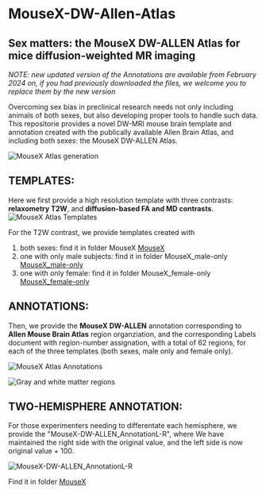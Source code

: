 # MouseX-DW-Allen-Atlas
## Sex matters: the MouseX DW-ALLEN Atlas for mice diffusion-weighted MR imaging

_NOTE: new updated version of the Annotations are available from February 2024 on, if you had previously downloaded the files, we welcome you to replace them by the new version_

Overcoming sex bias in preclinical research needs not only including animals of both sexes, but also developing proper tools to handle such data. This repositorie provides a novel DW-MRI mouse brain template and annotation created with the publically available Allen Brain Atlas, and including both sexes: the MouseX DW-ALLEN Atlas. 

![MouseX Atlas generation](https://github.com/TIB-Lab/MouseX-Allen-Atlas/assets/147612644/882e320b-70af-4401-ad9e-6d3e0de4da81)


## TEMPLATES: 
Here we first provide a high resolution template with three contrasts: **relaxometry T2W**, and **diffusion-based FA and MD contrasts**. 
![MouseX Atlas Templates](https://github.com/TIB-Lab/MouseX-Allen-Atlas/assets/147612644/65a30537-2be7-4435-a016-f917c5a37bba)


For the T2W contrast, we provide templates created with
  1) both sexes: find it in folder MouseX [MouseX](MouseX)
  2) one with only male subjects: find it in folder MouseX_male-only [MouseX_male-only](MouseX_female-only)
  3) one with only female: find it in folder MouseX_female-only [MouseX_female-only](MouseX_female-only)

## ANNOTATIONS:
Then, we provide the **MouseX DW-ALLEN** annotation corresponding to **Allen Mouse Brain Atlas** region organziation, and the corresponding Labels document with region-number assignation, with a total of 62 regions, for each of the three templates (both sexes, male only and female only). 

![MouseX Atlas Annotations](https://github.com/TIB-Lab/MouseX-Allen-Atlas/assets/147612644/b54940bc-b351-4605-9abf-9fad3473eb13)


![Gray and white matter regions](https://github.com/TIB-Lab/MouseX-Allen-Atlas/assets/147612644/ab6eb98c-efa1-446a-9b8d-20343da67fac)


## TWO-HEMISPHERE ANNOTATION:
For those experimenters needing to differentate each hemisphere, we provide the "MouseX-DW-ALLEN_AnnotationL-R", where We have maintained the right side with the original value, and the left side is now original value + 100.

![MouseX-DW-ALLEN_AnnotationL-R](https://github.com/TIB-Lab/MouseX-Allen-Atlas/assets/147612644/a95e06ff-a8b9-4d7f-b131-3b4577626980)

Find it in folder [MouseX](MouseX)
